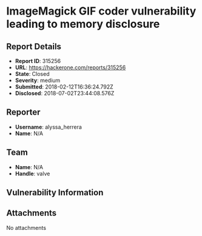 # ImageMagick GIF coder vulnerability leading to memory disclosure

## Report Details
- **Report ID**: 315256
- **URL**: https://hackerone.com/reports/315256
- **State**: Closed
- **Severity**: medium
- **Submitted**: 2018-02-12T16:36:24.792Z
- **Disclosed**: 2018-07-02T23:44:08.576Z

## Reporter
- **Username**: alyssa_herrera
- **Name**: N/A

## Team
- **Name**: N/A
- **Handle**: valve

## Vulnerability Information


## Attachments
No attachments

